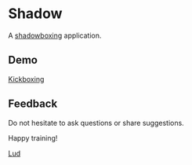 # Shadow

A [shadowboxing](https://en.wikipedia.org/wiki/Shadowboxing) application.

## Demo

[Kickboxing](https://lud.cc/kickboxing/)

## Feedback

Do not hesitate to ask questions or share suggestions.

Happy training!

[Lud](https://lud.cc)
